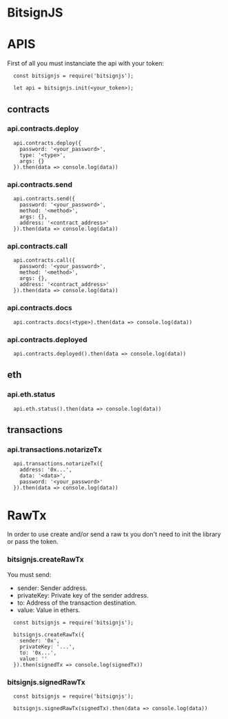 BitsignJS
=====

# APIS
First of all you must instanciate the api with your token:
```
  const bitsignjs = require('bitsignjs');

  let api = bitsignjs.init(<your_token>);
```

## contracts
### api.contracts.deploy

```
  api.contracts.deploy({
    password: '<your_password>',
    type: '<type>',
    args: {}
  }).then(data => console.log(data))
```

### api.contracts.send

```
  api.contracts.send({
    password: '<your_password>',
    method: '<method>',
    args: {},
    address: '<contract_address>'
  }).then(data => console.log(data))
```

### api.contracts.call

```
  api.contracts.call({
    password: '<your_password>',
    method: '<method>',
    args: {},
    address: '<contract_address>'
  }).then(data => console.log(data))
```

### api.contracts.docs

```
  api.contracts.docs(<type>).then(data => console.log(data))
```

### api.contracts.deployed

```
  api.contracts.deployed().then(data => console.log(data))
```

## eth
### api.eth.status

```
  api.eth.status().then(data => console.log(data))
```

## transactions
### api.transactions.notarizeTx

```
  api.transactions.notarizeTx({
    address: '0x...',
    data: '<data>',
    password: '<your_password>'
  }).then(data => console.log(data))
```

# RawTx
In order to use create and/or send a raw tx you don't need to init the library or pass the token.

### bitsignjs.createRawTx
You must send:
* sender: Sender address.
* privateKey: Private key of the sender address.
* to: Address of the transaction destination.
* value: Value in ethers.

```
  const bitsignjs = require('bitsignjs');

  bitsignjs.createRawTx({
    sender: '0x',
    privateKey: '...',
    to: '0x...',
    value: ''
  }).then(signedTx => console.log(signedTx))
```

### bitsignjs.signedRawTx

```
  const bitsignjs = require('bitsignjs');

  bitsignjs.signedRawTx(signedTx).then(data => console.log(data))
```
